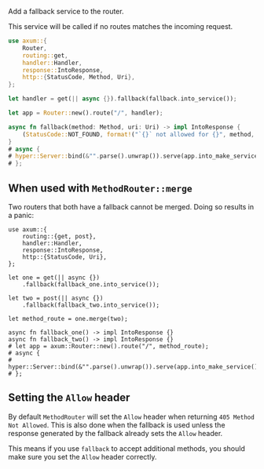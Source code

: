 Add a fallback service to the router.

This service will be called if no routes matches the incoming request.

```rust
use axum::{
    Router,
    routing::get,
    handler::Handler,
    response::IntoResponse,
    http::{StatusCode, Method, Uri},
};

let handler = get(|| async {}).fallback(fallback.into_service());

let app = Router::new().route("/", handler);

async fn fallback(method: Method, uri: Uri) -> impl IntoResponse {
    (StatusCode::NOT_FOUND, format!("`{}` not allowed for {}", method, uri))
}
# async {
# hyper::Server::bind(&"".parse().unwrap()).serve(app.into_make_service()).await.unwrap();
# };
```

## When used with `MethodRouter::merge`

Two routers that both have a fallback cannot be merged. Doing so results in a
panic:

```rust,should_panic
use axum::{
    routing::{get, post},
    handler::Handler,
    response::IntoResponse,
    http::{StatusCode, Uri},
};

let one = get(|| async {})
    .fallback(fallback_one.into_service());

let two = post(|| async {})
    .fallback(fallback_two.into_service());

let method_route = one.merge(two);

async fn fallback_one() -> impl IntoResponse {}
async fn fallback_two() -> impl IntoResponse {}
# let app = axum::Router::new().route("/", method_route);
# async {
# hyper::Server::bind(&"".parse().unwrap()).serve(app.into_make_service()).await.unwrap();
# };
```

## Setting the `Allow` header

By default `MethodRouter` will set the `Allow` header when returning `405 Method
Not Allowed`. This is also done when the fallback is used unless the response
generated by the fallback already sets the `Allow` header.

This means if you use `fallback` to accept additional methods, you should make
sure you set the `Allow` header correctly.

